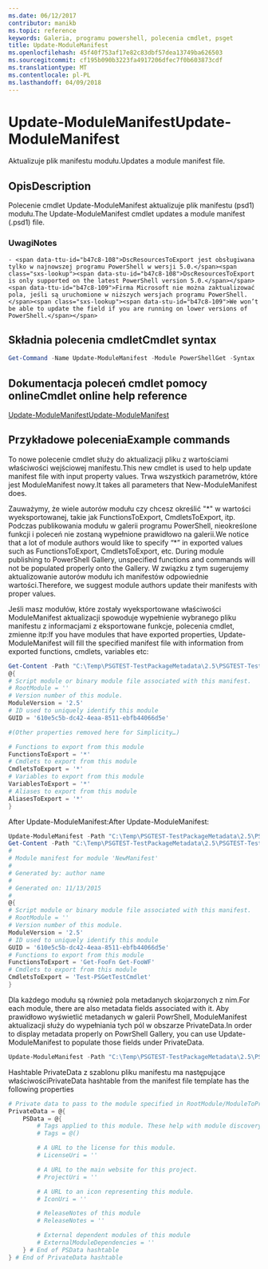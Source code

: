 ```yaml
---
ms.date: 06/12/2017
contributor: manikb
ms.topic: reference
keywords: Galeria, programu powershell, polecenia cmdlet, psget
title: Update-ModuleManifest
ms.openlocfilehash: 45f40f753af17e82c83dbf57dea13749ba626503
ms.sourcegitcommit: cf195b090b3223fa4917206dfec7f0b603873cdf
ms.translationtype: MT
ms.contentlocale: pl-PL
ms.lasthandoff: 04/09/2018
---
```

# <a name="update-modulemanifest"></a><span data-ttu-id="b47c8-103">Update-ModuleManifest</span><span class="sxs-lookup"><span data-stu-id="b47c8-103">Update-ModuleManifest</span></span>
<span data-ttu-id="b47c8-104">Aktualizuje plik manifestu modułu.</span><span class="sxs-lookup"><span data-stu-id="b47c8-104">Updates a module manifest file.</span></span>

## <a name="description"></a><span data-ttu-id="b47c8-105">Opis</span><span class="sxs-lookup"><span data-stu-id="b47c8-105">Description</span></span>

<span data-ttu-id="b47c8-106">Polecenie cmdlet Update-ModuleManifest aktualizuje plik manifestu (psd1) modułu.</span><span class="sxs-lookup"><span data-stu-id="b47c8-106">The Update-ModuleManifest cmdlet updates a module manifest (.psd1) file.</span></span>

### <a name="notes"></a><span data-ttu-id="b47c8-107">Uwagi</span><span class="sxs-lookup"><span data-stu-id="b47c8-107">Notes</span></span>
    - <span data-ttu-id="b47c8-108">DscResourcesToExport jest obsługiwana tylko w najnowszej programu PowerShell w wersji 5.0.</span><span class="sxs-lookup"><span data-stu-id="b47c8-108">DscResourcesToExport is only supported on the latest PowerShell version 5.0.</span></span> <span data-ttu-id="b47c8-109">Firma Microsoft nie można zaktualizować pola, jeśli są uruchomione w niższych wersjach programu PowerShell.</span><span class="sxs-lookup"><span data-stu-id="b47c8-109">We won’t be able to update the field if you are running on lower versions of PowerShell.</span></span>

## <a name="cmdlet-syntax"></a><span data-ttu-id="b47c8-110">Składnia polecenia cmdlet</span><span class="sxs-lookup"><span data-stu-id="b47c8-110">Cmdlet syntax</span></span>
```powershell
Get-Command -Name Update-ModuleManifest -Module PowerShellGet -Syntax
```

## <a name="cmdlet-online-help-reference"></a><span data-ttu-id="b47c8-111">Dokumentacja poleceń cmdlet pomocy online</span><span class="sxs-lookup"><span data-stu-id="b47c8-111">Cmdlet online help reference</span></span>

[<span data-ttu-id="b47c8-112">Update-ModuleManifest</span><span class="sxs-lookup"><span data-stu-id="b47c8-112">Update-ModuleManifest</span></span>](http://go.microsoft.com/fwlink/?LinkId=619311)

## <a name="example-commands"></a><span data-ttu-id="b47c8-113">Przykładowe polecenia</span><span class="sxs-lookup"><span data-stu-id="b47c8-113">Example commands</span></span>

<span data-ttu-id="b47c8-114">To nowe polecenie cmdlet służy do aktualizacji pliku z wartościami właściwości wejściowej manifestu.</span><span class="sxs-lookup"><span data-stu-id="b47c8-114">This new cmdlet is used to help update manifest file with input property values.</span></span> <span data-ttu-id="b47c8-115">Trwa wszystkich parametrów, które jest ModuleManifest nowy.</span><span class="sxs-lookup"><span data-stu-id="b47c8-115">It takes all parameters that New-ModuleManifest does.</span></span>

<span data-ttu-id="b47c8-116">Zauważymy, że wiele autorów modułu czy chcesz określić "\*" w wartości wyeksportowanej, takie jak FunctionsToExport, CmdletsToExport, itp. Podczas publikowania modułu w galerii programu PowerShell, nieokreślone funkcji i poleceń nie zostaną wypełnione prawidłowo na galerii.</span><span class="sxs-lookup"><span data-stu-id="b47c8-116">We notice that a lot of module authors would like to specify “\*” in exported values such as FunctionsToExport, CmdletsToExport, etc. During module publishing to PowerShell Gallery, unspecified functions and commands will not be populated properly onto the Gallery.</span></span> <span data-ttu-id="b47c8-117">W związku z tym sugerujemy aktualizowanie autorów modułu ich manifestów odpowiednie wartości.</span><span class="sxs-lookup"><span data-stu-id="b47c8-117">Therefore, we suggest module authors update their manifests with proper values.</span></span>

<span data-ttu-id="b47c8-118">Jeśli masz modułów, które zostały wyeksportowane właściwości ModuleManifest aktualizacji spowoduje wypełnienie wybranego pliku manifestu z informacjami z eksportowane funkcje, polecenia cmdlet, zmienne itp:</span><span class="sxs-lookup"><span data-stu-id="b47c8-118">If you have modules that have exported properties, Update-ModuleManifest will fill the specified manifest file with information from exported functions, cmdlets, variables etc:</span></span>
```powershell
Get-Content -Path "C:\Temp\PSGTEST-TestPackageMetadata\2.5\PSGTEST-TestPackageMetadata.psd1"
@{
# Script module or binary module file associated with this manifest.
# RootModule = ''
# Version number of this module.
ModuleVersion = '2.5'
# ID used to uniquely identify this module
GUID = '610e5c5b-dc42-4eaa-8511-ebfb44066d5e'

#(Other properties removed here for Simplicity…)

# Functions to export from this module
FunctionsToExport = '*'
# Cmdlets to export from this module
CmdletsToExport = '*'
# Variables to export from this module
VariablesToExport = '*'
# Aliases to export from this module
AliasesToExport = '*'
}
```

<span data-ttu-id="b47c8-119">After Update-ModuleManifest:</span><span class="sxs-lookup"><span data-stu-id="b47c8-119">After Update-ModuleManifest:</span></span>
```powershell
Update-ModuleManifest -Path "C:\Temp\PSGTEST-TestPackageMetadata\2.5\PSGTEST-TestPackageMetadata.psd1"
Get-Content -Path "C:\Temp\PSGTEST-TestPackageMetadata\2.5\PSGTEST-TestPackageMetadata.psd1"
#
# Module manifest for module 'NewManifest'
#
# Generated by: author name
#
# Generated on: 11/13/2015
#
@{
# Script module or binary module file associated with this manifest.
# RootModule = ''
# Version number of this module.
ModuleVersion = '2.5'
# ID used to uniquely identify this module
GUID = '610e5c5b-dc42-4eaa-8511-ebfb44066d5e'
# Functions to export from this module
FunctionsToExport = 'Get-FooFn Get-FooWF'
# Cmdlets to export from this module
CmdletsToExport = 'Test-PSGetTestCmdlet'
}
```

<span data-ttu-id="b47c8-120">Dla każdego modułu są również pola metadanych skojarzonych z nim.</span><span class="sxs-lookup"><span data-stu-id="b47c8-120">For each module, there are also metadata fields associated with it.</span></span> <span data-ttu-id="b47c8-121">Aby prawidłowo wyświetlić metadanych w galerii PowrShell, ModuleManifest aktualizacji służy do wypełniania tych pól w obszarze PrivateData.</span><span class="sxs-lookup"><span data-stu-id="b47c8-121">In order to display metadata properly on PowrShell Gallery, you can use Update-ModuleManifest to populate those fields under PrivateData.</span></span>

```powershell
Update-ModuleManifest -Path "C:\Temp\PSGTEST-TestPackageMetadata\2.5\PSGTEST-TestPackageMetadata.psd1" -Tags "Tag1" -LicenseUri "http://license.com" -ProjectUri "http://project.com" -IconUri "http://icon.com" -ReleaseNotes "Test module"
```

<span data-ttu-id="b47c8-122">Hashtable PrivateData z szablonu pliku manifestu ma następujące właściwości</span><span class="sxs-lookup"><span data-stu-id="b47c8-122">PrivateData hashtable from the manifest file template has the following properties</span></span>

```powershell
# Private data to pass to the module specified in RootModule/ModuleToProcess. This may also contain a PSData hashtable with additional module metadata used by PowerShell.
PrivateData = @{
    PSData = @{
        # Tags applied to this module. These help with module discovery in online galleries.
        # Tags = @()

        # A URL to the license for this module.
        # LicenseUri = ''

        # A URL to the main website for this project.
        # ProjectUri = ''

        # A URL to an icon representing this module.
        # IconUri = ''

        # ReleaseNotes of this module
        # ReleaseNotes = ''

        # External dependent modules of this module
        # ExternalModuleDependencies = ''
    } # End of PSData hashtable
} # End of PrivateData hashtable
```